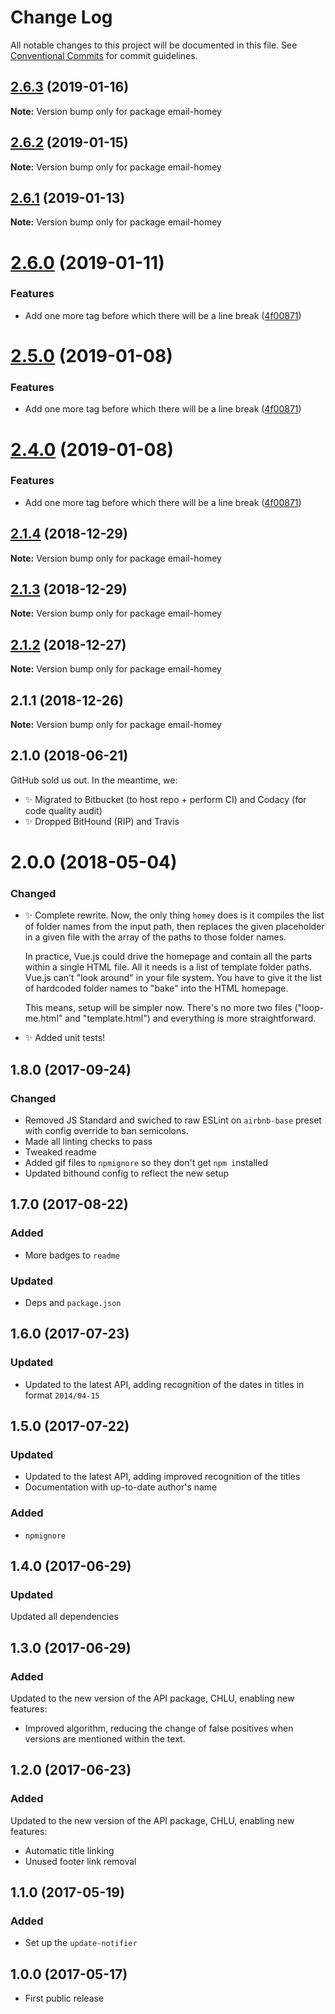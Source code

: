# Change Log

All notable changes to this project will be documented in this file.
See [Conventional Commits](https://conventionalcommits.org) for commit guidelines.

## [2.6.3](https://bitbucket.org/codsen/codsen/src/master/packages/email-homey/compare/email-homey@2.6.2...email-homey@2.6.3) (2019-01-16)

**Note:** Version bump only for package email-homey





## [2.6.2](https://bitbucket.org/codsen/codsen/src/master/packages/email-homey/compare/email-homey@2.6.1...email-homey@2.6.2) (2019-01-15)

**Note:** Version bump only for package email-homey

## [2.6.1](https://bitbucket.org/codsen/codsen/src/master/packages/email-homey/compare/email-homey@2.6.0...email-homey@2.6.1) (2019-01-13)

**Note:** Version bump only for package email-homey

# [2.6.0](https://bitbucket.org/codsen/codsen/src/master/packages/email-homey/compare/email-homey@2.1.4...email-homey@2.6.0) (2019-01-11)

### Features

- Add one more tag before which there will be a line break ([4f00871](https://bitbucket.org/codsen/codsen/src/master/packages/email-homey/commits/4f00871))

# [2.5.0](https://bitbucket.org/codsen/codsen/src/master/packages/email-homey/compare/email-homey@2.1.4...email-homey@2.5.0) (2019-01-08)

### Features

- Add one more tag before which there will be a line break ([4f00871](https://bitbucket.org/codsen/codsen/src/master/packages/email-homey/commits/4f00871))

# [2.4.0](https://bitbucket.org/codsen/codsen/src/master/packages/email-homey/compare/email-homey@2.1.4...email-homey@2.4.0) (2019-01-08)

### Features

- Add one more tag before which there will be a line break ([4f00871](https://bitbucket.org/codsen/codsen/src/master/packages/email-homey/commits/4f00871))

## [2.1.4](https://bitbucket.org/codsen/codsen/src/master/packages/email-homey/compare/email-homey@2.1.3...email-homey@2.1.4) (2018-12-29)

**Note:** Version bump only for package email-homey

## [2.1.3](https://bitbucket.org/codsen/codsen/src/master/packages/email-homey/compare/email-homey@2.1.2...email-homey@2.1.3) (2018-12-29)

**Note:** Version bump only for package email-homey

## [2.1.2](https://bitbucket.org/codsen/codsen/src/master/packages/email-homey/compare/email-homey@2.1.1...email-homey@2.1.2) (2018-12-27)

**Note:** Version bump only for package email-homey

## 2.1.1 (2018-12-26)

**Note:** Version bump only for package email-homey

## 2.1.0 (2018-06-21)

GitHub sold us out. In the meantime, we:

- ✨ Migrated to Bitbucket (to host repo + perform CI) and Codacy (for code quality audit)
- ✨ Dropped BitHound (RIP) and Travis

# 2.0.0 (2018-05-04)

### Changed

- ✨ Complete rewrite. Now, the only thing `homey` does is it compiles the list of folder names from the input path, then replaces the given placeholder in a given file with the array of the paths to those folder names.

  In practice, Vue.js could drive the homepage and contain all the parts within a single HTML file. All it needs is a list of template folder paths. Vue.js can't "look around" in your file system. You have to give it the list of hardcoded folder names to "bake" into the HTML homepage.

  This means, setup will be simpler now. There's no more two files ("loop-me.html" and "template.html") and everything is more straightforward.

- ✨ Added unit tests!

## 1.8.0 (2017-09-24)

### Changed

- Removed JS Standard and swiched to raw ESLint on `airbnb-base` preset with config override to ban semicolons.
- Made all linting checks to pass
- Tweaked readme
- Added gif files to `npmignore` so they don't get `npm i`nstalled
- Updated bithound config to reflect the new setup

## 1.7.0 (2017-08-22)

### Added

- More badges to `readme`

### Updated

- Deps and `package.json`

## 1.6.0 (2017-07-23)

### Updated

- Updated to the latest API, adding recognition of the dates in titles in format `2014/04-15`

## 1.5.0 (2017-07-22)

### Updated

- Updated to the latest API, adding improved recognition of the titles
- Documentation with up-to-date author's name

### Added

- `npmignore`

## 1.4.0 (2017-06-29)

### Updated

Updated all dependencies

## 1.3.0 (2017-06-29)

### Added

Updated to the new version of the API package, CHLU, enabling new features:

- Improved algorithm, reducing the change of false positives when versions are mentioned within the text.

## 1.2.0 (2017-06-23)

### Added

Updated to the new version of the API package, CHLU, enabling new features:

- Automatic title linking
- Unused footer link removal

## 1.1.0 (2017-05-19)

### Added

- Set up the `update-notifier`

## 1.0.0 (2017-05-17)

- First public release
